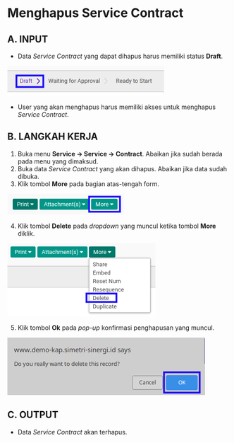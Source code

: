 # Menghapus Service Contract

## A. INPUT

* Data *Service Contract* yang dapat dihapus harus memiliki status **Draft**.

![](../../img/service-contract/status-input-draft.png)

* User yang akan menghapus harus memiliki akses untuk menghapus *Service Contract*.

## B. LANGKAH KERJA

1. Buka menu **Service -> Service -> Contract**. Abaikan jika sudah berada pada menu yang dimaksud.
2. Buka data *Service Contract* yang akan dihapus. Abaikan jika data sudah dibuka.
3. Klik tombol **More** pada bagian atas-tengah form.

![](../../img/service-contract/tombol-more.png)

4. Klik tombol **Delete** pada *dropdown* yang muncul ketika tombol **More** diklik.

![](../../img/service-contract/tombol-more-delete.png)

5. Klik tombol **Ok** pada *pop-up* konfirmasi penghapusan yang muncul.

![](../../img/service-contract/pop-up-konfirmasi-delete.png)

## C. OUTPUT

* Data *Service Contract* akan terhapus.
